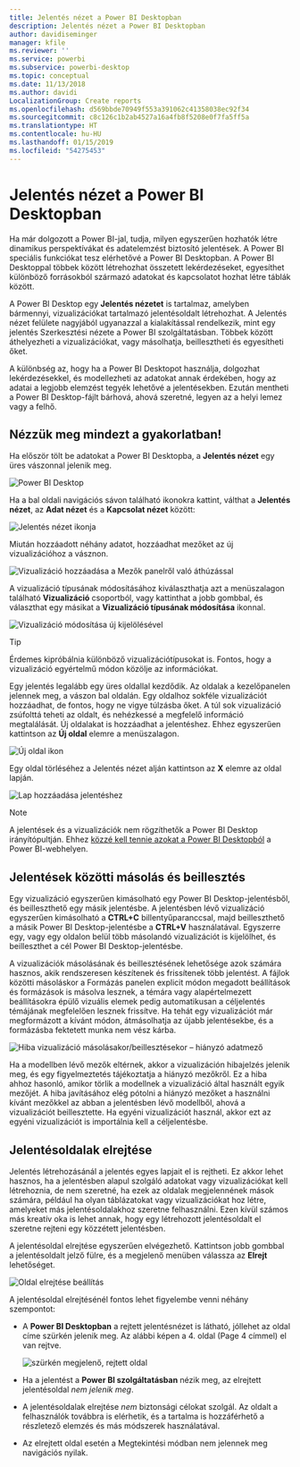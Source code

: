 ```yaml
---
title: Jelentés nézet a Power BI Desktopban
description: Jelentés nézet a Power BI Desktopban
author: davidiseminger
manager: kfile
ms.reviewer: ''
ms.service: powerbi
ms.subservice: powerbi-desktop
ms.topic: conceptual
ms.date: 11/13/2018
ms.author: davidi
LocalizationGroup: Create reports
ms.openlocfilehash: d569bbde70949f553a391062c41358038ec92f34
ms.sourcegitcommit: c8c126c1b2ab4527a16a4fb8f5208e0f7fa5ff5a
ms.translationtype: HT
ms.contentlocale: hu-HU
ms.lasthandoff: 01/15/2019
ms.locfileid: "54275453"
---
```

# <a name="report-view-in-power-bi-desktop"></a>Jelentés nézet a Power BI Desktopban
Ha már dolgozott a Power BI-jal, tudja, milyen egyszerűen hozhatók létre dinamikus perspektívákat és adatelemzést biztosító jelentések. A Power BI speciális funkciókat tesz elérhetővé a Power BI Desktopban. A Power BI Desktoppal többek között létrehozhat összetett lekérdezéseket, egyesíthet különböző forrásokból származó adatokat és kapcsolatot hozhat létre táblák között.

A Power BI Desktop egy **Jelentés nézetet** is tartalmaz, amelyben bármennyi, vizualizációkat tartalmazó jelentésoldalt létrehozhat. A Jelentés nézet felülete nagyjából ugyanazzal a kialakítással rendelkezik, mint egy jelentés Szerkesztési nézete a Power BI szolgáltatásban. Többek között áthelyezheti a vizualizációkat, vagy másolhatja, beillesztheti és egyesítheti őket.

A különbség az, hogy ha a Power BI Desktopot használja, dolgozhat lekérdezésekkel, és modellezheti az adatokat annak érdekében, hogy az adatai a legjobb elemzést tegyék lehetővé a jelentésekben. Ezután mentheti a Power BI Desktop-fájlt bárhová, ahová szeretné, legyen az a helyi lemez vagy a felhő.

## <a name="lets-take-a-look"></a>Nézzük meg mindezt a gyakorlatban!
Ha először tölt be adatokat a Power BI Desktopba, a **Jelentés nézet** egy üres vászonnal jelenik meg.

![Power BI Desktop](media/desktop-report-view/pbi_reportviewinpbidesigner_reportview.png)

Ha a bal oldali navigációs sávon található ikonokra kattint, válthat a **Jelentés nézet**, az **Adat nézet** és a **Kapcsolat nézet** között:

![Jelentés nézet ikonja](media/desktop-report-view/pbi_reportviewinpbidesigner_changeview.png)

Miután hozzáadott néhány adatot, hozzáadhat mezőket az új vizualizációhoz a vásznon.

![Vizualizáció hozzáadása a Mezők panelről való áthúzással](media/desktop-report-view/pbid_reportview_addvis.gif)

A vizualizáció típusának módosításához kiválaszthatja azt a menüszalagon található **Vizualizáció** csoportból, vagy kattinthat a jobb gombbal, és választhat egy másikat a **Vizualizáció típusának módosítása** ikonnal.

![Vizualizáció módosítása új kijelölésével](media/desktop-report-view/pbid_reportview_changevis.gif)

> [!TIP]
> Érdemes kipróbálnia különböző vizualizációtípusokat is. Fontos, hogy a vizualizáció egyértelmű módon közölje az információkat.

Egy jelentés legalább egy üres oldallal kezdődik. Az oldalak a kezelőpanelen jelennek meg, a vászon bal oldalán. Egy oldalhoz sokféle vizualizációt hozzáadhat, de fontos, hogy ne vigye túlzásba őket. A túl sok vizualizáció zsúfolttá teheti az oldalt, és nehézkessé a megfelelő információ megtalálását. Új oldalakat is hozzáadhat a jelentéshez. Ehhez egyszerűen kattintson az **Új oldal** elemre a menüszalagon.

![Új oldal ikon](media/desktop-report-view/pbidesignerreportviewnewpage.png)

Egy oldal törléséhez a Jelentés nézet alján kattintson az **X** elemre az oldal lapján.

![Lap hozzáadása jelentéshez](media/desktop-report-view/pbi_reportviewinpbidesigner_deletepage.png)

> [!NOTE]
> A jelentések és a vizualizációk nem rögzíthetők a Power BI Desktop irányítópultján. Ehhez [közzé kell tennie azokat a Power BI Desktopból](desktop-upload-desktop-files.md) a Power BI-webhelyen.

## <a name="copy-and-paste-between-reports"></a>Jelentések közötti másolás és beillesztés

Egy vizualizáció egyszerűen kimásolható egy Power BI Desktop-jelentésből, és beilleszthető egy másik jelentésbe. A jelentésben lévő vizualizáció egyszerűen kimásolható a **CTRL+C** billentyűparanccsal, majd beilleszthető a másik Power BI Desktop-jelentésbe a **CTRL+V** használatával. Egyszerre egy, vagy egy oldalon belül több másolandó vizualizációt is kijelölhet, és beilleszthet a cél Power BI Desktop-jelentésbe. 

A vizualizációk másolásának és beillesztésének lehetősége azok számára hasznos, akik rendszeresen készítenek és frissítenek több jelentést. A fájlok közötti másoláskor a Formázás panelen explicit módon megadott beállítások és formázások is másolva lesznek, a témára vagy alapértelmezett beállításokra épülő vizuális elemek pedig automatikusan a céljelentés témájának megfelelően lesznek frissítve. Ha tehát egy vizualizációt már megformázott a kívánt módon, átmásolhatja az újabb jelentésekbe, és a formázásba fektetett munka nem vész kárba.

![Hiba vizualizáció másolásakor/beillesztésekor – hiányzó adatmező](media/desktop-report-view/report-view_05.png)

Ha a modellben lévő mezők eltérnek, akkor a vizualizáción hibajelzés jelenik meg, és egy figyelmeztetés tájékoztatja a hiányzó mezőkről. Ez a hiba ahhoz hasonló, amikor törlik a modellnek a vizualizáció által használt egyik mezőjét. A hiba javításához elég pótolni a hiányzó mezőket a használni kívánt mezőkkel az abban a jelentésben lévő modellből, ahová a vizualizációt beillesztette. Ha egyéni vizualizációt használ, akkor ezt az egyéni vizualizációt is importálnia kell a céljelentésbe.




## <a name="hide-report-pages"></a>Jelentésoldalak elrejtése

Jelentés létrehozásánál a jelentés egyes lapjait el is rejtheti. Ez akkor lehet hasznos, ha a jelentésben alapul szolgáló adatokat vagy vizualizációkat kell létrehoznia, de nem szeretné, ha ezek az oldalak megjelennének mások számára, például ha olyan táblázatokat vagy vizualizációkat hoz létre, amelyeket más jelentésoldalakhoz szeretne felhasználni. Ezen kívül számos más kreatív oka is lehet annak, hogy egy létrehozott jelentésoldalt el szeretne rejteni egy közzétett jelentésben. 

A jelentésoldal elrejtése egyszerűen elvégezhető. Kattintson jobb gombbal a jelentésoldalt jelző fülre, és a megjelenő menüben válassza az **Elrejt** lehetőséget.

![Oldal elrejtése beállítás](media/desktop-report-view/report-view_05.png)

A jelentésoldal elrejtésénél fontos lehet figyelembe venni néhány szempontot:

* A **Power BI Desktopban** a rejtett jelentésnézet is látható, jóllehet az oldal címe szürkén jelenik meg. Az alábbi képen a 4. oldal (Page 4 címmel) el van rejtve.

    ![szürkén megjelenő, rejtett oldal](media/desktop-report-view/report-view_06.png)

* Ha a jelentést a **Power BI szolgáltatásban** nézik meg, az elrejtett jelentésoldal *nem jelenik meg*.

* A jelentésoldalak elrejtése *nem* biztonsági célokat szolgál. Az oldalt a felhasználók továbbra is elérhetik, és a tartalma is hozzáférhető a részletező elemzés és más módszerek használatával.

* Az elrejtett oldal esetén a Megtekintési módban nem jelennek meg navigációs nyilak.

